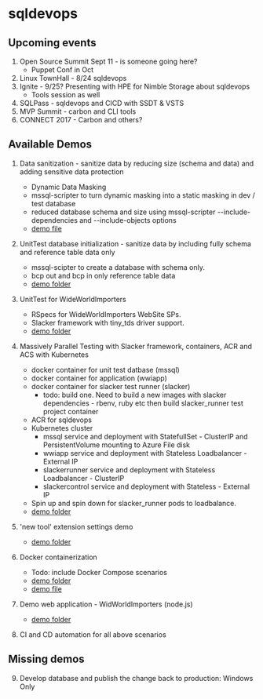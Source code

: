 # sqldevops

## Upcoming events

1. Open Source Summit Sept 11 - is someone going here? 
    -  Puppet Conf in Oct
2. Linux TownHall - 8/24 sqldevops
3. Ignite - 9/25? Presenting with HPE for Nimble Storage about sqldevops
    - Tools session as well
4. SQLPass - sqldevops and CICD with SSDT & VSTS
5. MVP Summit - carbon and CLI tools
6. CONNECT 2017 - Carbon and others?

## Available Demos

1. Data sanitization - sanitize data by reducing size (schema and data) and adding sensitive data protection
    * Dynamic Data Masking
    * mssql-scripter to turn dynamic masking into a static masking in dev / test database
    * reduced database schema and size using mssql-scripter --include-dependencies and --include-objects options
    * [demo file](./docker/demo.sh)

2. UnitTest database initialization - sanitize data by including fully schema and reference table data only
    * mssql-scipter to create a database with schema only.
    * bcp out and bcp in only reference table data
    * [demo folder](./tests/init_db)

3. UnitTest for WideWorldImporters
    * RSpecs for WideWorldImporters WebSite SPs.
    * Slacker framework with tiny_tds driver support.
    * [demo folder](./tests/WideWorldImporters)

4. Massively Parallel Testing with Slacker framework, containers, ACR and ACS with Kubernetes
    * docker container for unit test datbase (mssql) 
    * docker container for application (wwiapp)
    * docker container for slacker test runner (slacker)
        * todo: build one. Need to build a new images with slacker dependencies - rbenv, ruby etc then build slacker_runner test project container
    * ACR for sqldevops
    * Kubernetes cluster
        * mssql service and deployment with StatefullSet - ClusterIP and PersistentVolume mounting to Azure File disk
        * wwiapp service and deployment with Stateless Loadbalancer - External IP
        * slackerrunner service and deployment with Stateless Loadbalancer - ClusterIP
        * slackercontrol service and deployment with Stateless - External IP
    * Spin up and spin down for slacker_runner pods to loadbalance.
    * [demo folder](./docker/kubernetes/WideWorldImporters)

5. 'new tool' extension settings demo
    * [demo folder](./.vscode)
6. Docker containerization 
    * Todo: include Docker Compose scenarios
    * [demo folder](./docker)
    * [demo file](./docker/docker_wwi.sh)

7. Demo web application - WidWorldImporters (node.js)
    * [demo folder](./web)

8. CI and CD automation for all above scenarios

## Missing demos 

9. Develop database and publish the change back to production: Windows Only